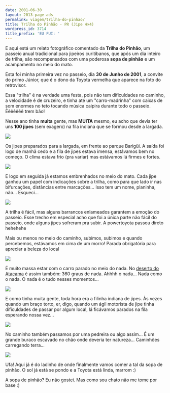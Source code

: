 ```yaml
---
date: 2001-06-30
layout: 2013-page-ads
permalink: viagem/trilha-do-pinhao/
title: Trilha do Pinhão - PR (Jipe 4×4)
wordpress_id: 3714
title_prefix: 'EU FUI: '
---
```


E aqui está um relato fotográfico comentado da **Trilha do Pinhão**, um passeio anual tradicional para jipeiros curitibanos, que após um dia inteiro de trilha, são recompensados com uma poderosa **sopa de pinhão** e um acampamento no meio do mato.

Esta foi minha primeira vez no passeio, dia **30 de Junho de 2001**, a convite do primo Júnior, que é o dono da Toyota vermelha que aparece na foto do retrovisor.

Essa "trilha" é na verdade uma festa, pois não tem dificuldades no caminho, a velocidade é de cruzeiro, e tinha até um "carro-madrinha" com caixas de som enormes no teto tocando música caipira durante todo o passeio. Êêêêêêê trem bão!

Nesse ano tinha **muita** gente, mas **MUITA** mesmo, eu acho que devia ter uns **100 jipes** (sem exagero) na fila indiana que se formou desde a largada.

![](http://aurelio.net/img/viagem/trilha-do-pinhao/pinhao1.jpg)

Os jipes preparados para a largada, em frente ao parque Barigüi. A saída foi logo de manhã cedo e a fila de jipes estava imensa, estávamos bem no começo. O clima estava frio (pra variar) mas estávamos lá firmes e fortes.

![](http://aurelio.net/img/viagem/trilha-do-pinhao/pinhao2.jpg)

E logo em seguida já estamos embrenhados no meio do mato. Cada jipe ganhou um papel com indicações sobre a trilha, como para que lado ir nas bifurcações, distâncias entre marcações... Isso tem um nome, planinha, não... Esqueci...

![](http://aurelio.net/img/viagem/trilha-do-pinhao/pinhao3.jpg)

A trilha é fácil, mas alguns barrancos enlameados garantem a emoção do passeio. Esse trecho em especial acho que foi a única parte não fácil do passeio, onde alguns jipes sofreram pra subir. A powertoyota passou direto hehehehe

Mais ou menos no meio do caminho, subimos, subimos e quando percebemos, estávamos em cima de um morro! Parada obrigatória para apreciar a beleza do local

![](http://aurelio.net/img/viagem/trilha-do-pinhao/pinhao5.jpg)

É muito massa estar com o carro parado no meio do nada. No [deserto do Atacama](http://aurelio.net/viagem/atacama/) é assim também: 360 graus de nada. Ahhhh o nada... Nada como o nada. O nada é o tudo nesses momentos...

![](http://aurelio.net/img/viagem/trilha-do-pinhao/pinhao6.jpg)

E como tinha muita gente, toda hora era a filinha indiana de jipes. Às vezes quando um braço torto, er, digo, quando um ágil motorista de jipe tinha dificuldades de passar por algum local, lá ficávamos parados na fila esperando nossa vez...

![](http://aurelio.net/img/viagem/trilha-do-pinhao/pinhao7.jpg)

No caminho também passamos por uma pedreira ou algo assim... É um grande buraco escavado no chão onde deveria ter natureza... Caminhões carregando terra...

![](http://aurelio.net/img/viagem/trilha-do-pinhao/pinhao8.jpg)

Ufa! Aqui já é do ladinho de onde finalmente vamos comer a tal da sopa de pinhão. O sol já está se pondo e a Toyota está linda, marrom :)

A sopa de pinhão? Eu não gostei. Mas como sou chato não me tome por base :)

